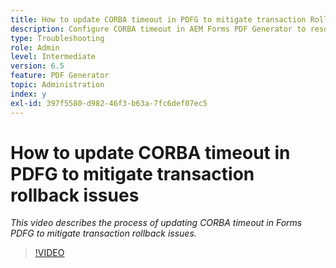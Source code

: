```yaml
---
title: How to update CORBA timeout in PDFG to mitigate transaction Rollback issues?
description: Configure CORBA timeout in AEM Forms PDF Generator to resolve issues related to transaction rollback
type: Troubleshooting
role: Admin
level: Intermediate
version: 6.5
feature: PDF Generator
topic: Administration
index: y
exl-id: 397f5580-d982-46f3-b63a-7fc6def07ec5
---
```

# How to update CORBA timeout in PDFG to mitigate transaction rollback issues

*This video describes the process of updating CORBA timeout in Forms PDFG to mitigate transaction rollback issues.*

>[!VIDEO](https://video.tv.adobe.com/v/335512?quality=12&learn=on)
